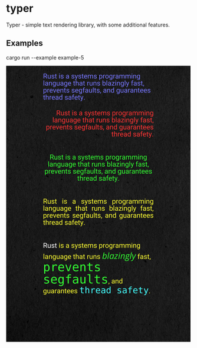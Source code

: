 # typer
Typer - simple text rendering library, with some additional features.

## Examples
cargo run --example example-5

![](out.png)
